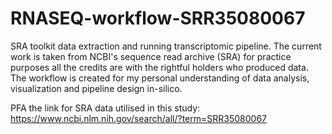 # RNASEQ-workflow-SRR35080067
SRA toolkit data extraction and running transcriptomic pipeline. The current work is taken from NCBI's sequence read archive (SRA) for practice purposes all the credits are with the rightful holders who produced data. The workflow is created for my personal understanding of data analysis, visualization and pipeline design in-silico.

PFA the link for SRA data utilised in this study: 
https://www.ncbi.nlm.nih.gov/search/all/?term=SRR35080067